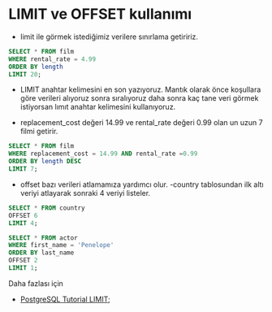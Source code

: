 # LIMIT ve OFFSET kullanımı
- limit ile görmek istediğimiz verilere sınırlama getiririz.
``` SQL
SELECT * FROM film
WHERE rental_rate = 4.99
ORDER BY length
LIMIT 20;
```
- LIMIT anahtar kelimesini en son yazıyoruz. Mantık olarak önce koşullara göre verileri alıyoruz sonra sıralıyoruz daha sonra kaç tane veri görmek istiyorsan lımıt anahtar kelimesini kullanıyoruz.

- replacement_cost değeri 14.99 ve rental_rate değeri 0.99 olan un uzun 7 filmi getirir.
``` SQL
SELECT * FROM film
WHERE replacement_cost = 14.99 AND rental_rate =0.99
ORDER BY length DESC
LIMIT 7;
```

- offset bazı verileri atlamamıza yardımcı olur.
-country tablosundan ilk altı veriyi atlayarak sonraki 4 veriyi listeler.
``` SQL
SELECT * FROM country
OFFSET 6
LIMIT 4;
```
``` SQL
SELECT * FROM actor
WHERE first_name = 'Penelope'
ORDER BY last_name
OFFSET 2
LIMIT 1;
```
Daha fazlası için
* [PostgreSQL Tutorial LIMIT]( https://www.postgresqltutorial.com/postgresql-tutorial/postgresql-limit/);
